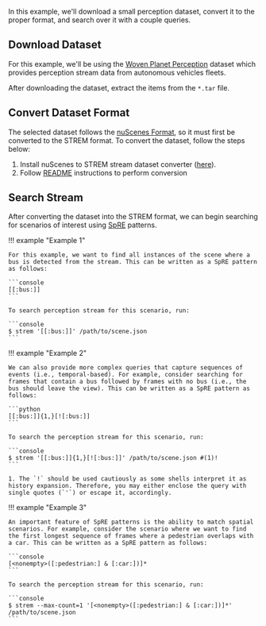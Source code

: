 In this example, we'll download a small perception dataset, convert it to the proper format, and search over it with a couple queries.

## Download Dataset

For this example, we'll be using the [Woven Planet Perception](https://woven.toyota/en/perception-dataset/) dataset which provides perception stream data from autonomous vehicles fleets.

After downloading the dataset, extract the items from the `*.tar` file.

## Convert Dataset Format

The selected dataset follows the [nuScenes Format](https://www.nuscenes.org/nuscenes#data-format), so it must first be converted to the STREM format. To convert the dataset, follow the steps below:

1. Install nuScenes to STREM stream dataset converter ([here](https://github.com/strem-org/strem-format)).
2. Follow [README](https://github.com/strem-org/stremf/blob/main/README.md) instructions to perform conversion

## Search Stream

After converting the dataset into the STREM format, we can begin searching for scenarios of interest using [SpRE](../reference/spre.md) patterns.

!!! example "Example 1"

    For this example, we want to find all instances of the scene where a bus is detected from the stream. This can be written as a SpRE pattern as follows:
    
    ```console
    [[:bus:]]
    ```
    
    To search perception stream for this scenario, run:
    
    ```console
    $ strem '[[:bus:]]' /path/to/scene.json
    ```

!!! example "Example 2"

    We can also provide more complex queries that capture sequences of events (i.e., temporal-based). For example, consider searching for frames that contain a bus followed by frames with no bus (i.e., the bus should leave the view). This can be written as a SpRE pattern as follows:
    
    ```python
    [[:bus:]]{1,}[![:bus:]]
    ```
    
    To search the perception stream for this scenario, run:
    
    ```console
    $ strem '[[:bus:]]{1,}[![:bus:]]' /path/to/scene.json #(1)!
    ```
    
    1. The `!` should be used cautiously as some shells interpret it as history expansion. Therefore, you may either enclose the query with single quotes (`'`) or escape it, accordingly.

!!! example "Example 3"

    An important feature of SpRE patterns is the ability to match spatial scenarios. For example, consider the scenario where we want to find the first longest sequence of frames where a pedestrian overlaps with a car. This can be written as a SpRE pattern as follows:
    
    ```console
    [<nonempty>([:pedestrian:] & [:car:])]*
    ```
    
    To search the perception stream for this scenario, run:
    
    ```console
    $ strem --max-count=1 '[<nonempty>([:pedestrian:] & [:car:])]*' /path/to/scene.json
    ```
